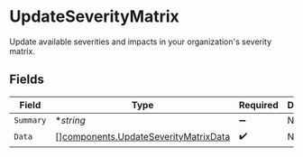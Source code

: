 # UpdateSeverityMatrix

Update available severities and impacts in your organization's severity matrix.


## Fields

| Field                                                                                        | Type                                                                                         | Required                                                                                     | Description                                                                                  |
| -------------------------------------------------------------------------------------------- | -------------------------------------------------------------------------------------------- | -------------------------------------------------------------------------------------------- | -------------------------------------------------------------------------------------------- |
| `Summary`                                                                                    | **string*                                                                                    | :heavy_minus_sign:                                                                           | N/A                                                                                          |
| `Data`                                                                                       | [][components.UpdateSeverityMatrixData](../../models/components/updateseveritymatrixdata.md) | :heavy_check_mark:                                                                           | N/A                                                                                          |